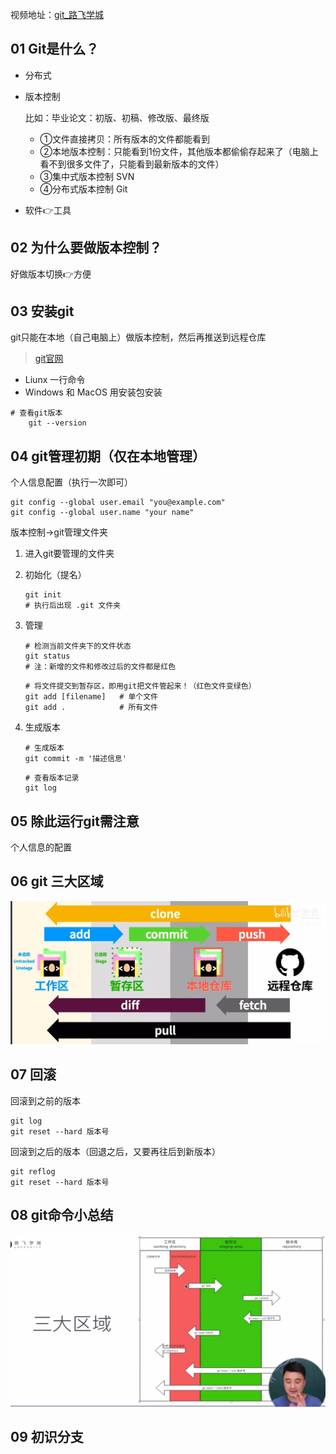 视频地址：[git_路飞学城](https://www.bilibili.com/video/BV1yQ4y1Y7jR/?spm_id_from=333.1007.top_right_bar_window_custom_collection.content.click&vd_source=f111e229e8ddffc692d57d989194e313)



## 01 Git是什么？

- 分布式

- 版本控制

  比如：毕业论文：初版、初稿、修改版、最终版

  - ①文件直接拷贝：所有版本的文件都能看到
  - ②本地版本控制：只能看到1份文件，其他版本都偷偷存起来了（电脑上看不到很多文件了，只能看到最新版本的文件）
  - ③集中式版本控制 SVN
  - ④分布式版本控制 Git

- 软件👉工具



## 02 为什么要做版本控制？

好做版本切换👉方便



## 03 安装git

git只能在本地（自己电脑上）做版本控制，然后再推送到远程仓库

> [git官网](https://git-scm.com/)

- Liunx 一行命令
- Windows 和 MacOS 用安装包安装

```
# 查看git版本
	git --version
```



## 04 git管理初期（仅在本地管理）

个人信息配置（执行一次即可）

```
git config --global user.email "you@example.com"
git config --global user.name "your name"
```



版本控制→git管理文件夹

1. 进入git要管理的文件夹

2. 初始化（提名）

   ```
   git init
   # 执行后出现 .git 文件夹
   ```

3. 管理

   ```
   # 检测当前文件夹下的文件状态
   git status
   # 注：新增的文件和修改过后的文件都是红色
   ```

   ```
   # 将文件提交到暂存区，即用git把文件管起来！（红色文件变绿色）
   git add [filename]	# 单个文件
   git add .			# 所有文件
   ```

4. 生成版本

   ```
   # 生成版本
   git commit -m '描述信息'
   ```

   ```
   # 查看版本记录
   git log
   ```

   

## 05 除此运行git需注意

个人信息的配置



## 06 git 三大区域

![2](https://raw.githubusercontent.com/ajuicefans/git_learning/main/images/2.png)



## 07 回滚

回滚到之前的版本

```
git log
git reset --hard 版本号
```

回滚到之后的版本（回退之后，又要再往后到新版本）

```
git reflog
git reset --hard 版本号
```



## 08 git命令小总结

![image-20230323172145712](https://raw.githubusercontent.com/ajuicefans/git_learning/main/images/3.png)



## 09 初识分支

